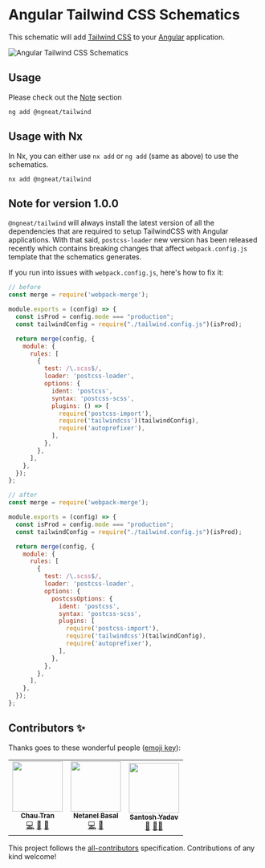# Angular Tailwind CSS Schematics

This schematic will add [Tailwind CSS](https://tailwindcss.com/) to your [Angular](https://angular.io) application.

![Angular Tailwind CSS Schematics][demo]

[demo]: assets/tailwind-gif.gif

## Usage

<!--TODO: to be removed when new version is released -->
Please check out the [Note](#note-for-version-100) section

```
ng add @ngneat/tailwind
```

## Usage with Nx

In Nx, you can either use `nx add` or `ng add` (same as above) to use the schematics.

```
nx add @ngneat/tailwind
```

<!--TODO: to be removed when new version is released -->
## Note for version 1.0.0

`@ngneat/tailwind` will always install the latest version of all the dependencies that are required to setup TailwindCSS with Angular applications. With that said, `postcss-loader` new version has been released recently which contains breaking changes that affect `webpack.config.js` template that the schematics generates.

If you run into issues with `webpack.config.js`, here's how to fix it:

```js
// before
const merge = require('webpack-merge');

module.exports = (config) => {
  const isProd = config.mode === "production";
  const tailwindConfig = require("./tailwind.config.js")(isProd);

  return merge(config, {
    module: {
      rules: [
        {
          test: /\.scss$/,
          loader: 'postcss-loader',
          options: {
            ident: 'postcss',
            syntax: 'postcss-scss',
            plugins: () => [
              require('postcss-import'),
              require('tailwindcss')(tailwindConfig),
              require('autoprefixer'),
            ],
          },
        },
      ],
    },
  });
};
```
```js
// after
const merge = require('webpack-merge');

module.exports = (config) => {
  const isProd = config.mode === "production";
  const tailwindConfig = require("./tailwind.config.js")(isProd);

  return merge(config, {
    module: {
      rules: [
        {
          test: /\.scss$/,
          loader: 'postcss-loader',
          options: {
            postcssOptions: {
              ident: 'postcss',
              syntax: 'postcss-scss',
              plugins: [
                require('postcss-import'),
                require('tailwindcss')(tailwindConfig),
                require('autoprefixer'),
              ],
            },
          },
        },
      ],
    },
  });
};
```

## Contributors ✨

Thanks goes to these wonderful people ([emoji key](https://allcontributors.org/docs/en/emoji-key)):

<!-- ALL-CONTRIBUTORS-LIST:START - Do not remove or modify this section -->
<!-- prettier-ignore-start -->
<!-- markdownlint-disable -->
<table>
  <tr>
    <td align="center"><a href="https://nartc.me/"><img src="https://avatars1.githubusercontent.com/u/25516557?v=4?s=100" width="100px;" alt=""/><br /><sub><b>Chau Tran</b></sub></a><br /><a href="https://github.com/nartc/tailwindcss-schematics/commits?author=nartc" title="Code">💻</a> <a href="https://github.com/nartc/tailwindcss-schematics/commits?author=nartc" title="Documentation">📖</a> <a href="#ideas-nartc" title="Ideas, Planning, & Feedback">🤔</a></td>
    <td align="center"><a href="https://www.netbasal.com/"><img src="https://avatars1.githubusercontent.com/u/6745730?v=4?s=100" width="100px;" alt=""/><br /><sub><b>Netanel Basal</b></sub></a><br /><a href="https://github.com/nartc/tailwindcss-schematics/commits?author=NetanelBasal" title="Code">💻</a> <a href="#ideas-NetanelBasal" title="Ideas, Planning, & Feedback">🤔</a></td>
    <td align="center"><a href="https://www.santoshyadav.dev/"><img src="https://avatars3.githubusercontent.com/u/11923975?v=4?s=100" width="100px;" alt=""/><br /><sub><b>Santosh Yadav</b></sub></a><br /><a href="#ideas-santoshyadavdev" title="Ideas, Planning, & Feedback">🤔</a> <a href="#mentoring-santoshyadavdev" title="Mentoring">🧑‍🏫</a></td>
  </tr>
</table>

<!-- markdownlint-restore -->
<!-- prettier-ignore-end -->
<!-- ALL-CONTRIBUTORS-LIST:END -->

This project follows the [all-contributors](https://github.com/all-contributors/all-contributors) specification. Contributions of any kind welcome!
